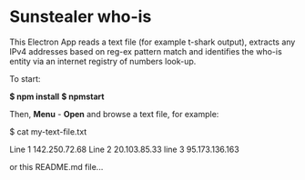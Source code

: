 # Sunstealer who-is

This Electron App reads a text file (for example t-shark output), extracts any IPv4 addresses based on reg-ex pattern match and identifies the who-is entity via an internet registry of numbers look-up.

To start:

**$ npm install**
**$ npmstart**

Then, **Menu** - **Open** and browse a text file, for example:

$ cat my-text-file.txt

Line 1  142.250.72.68
Line 2  20.103.85.33
line 3  95.173.136.163

or this README.md file...
